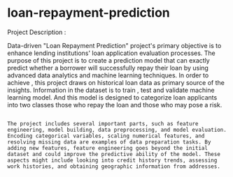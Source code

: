 # loan-repayment-prediction
Project Description :

Data-driven "Loan Repayment Prediction" project's primary objective is to enhance lending institutions' loan application evaluation processes. The purpose of this project is to create a prediction model that can exactly predict whether a borrower will successfully repay their loan by using advanced data analytics and machine learning techniques.
                    In order to achieve , this project draws on historical loan data as primary source of the insights. Information in the dataset is to train , test and validate machine learning model. And this model is designed to categorize loan applicants into two classes those who repay the loan and those who may pose a risk.

                                                                         The project includes several important parts, such as feature engineering, model building, data preprocessing, and model evaluation. Encoding categorical variables, scaling numerical features, and resolving missing data are examples of data preparation tasks. By adding new features, feature engineering goes beyond the initial dataset and could improve the predictive ability of the model. These aspects might include looking into credit history trends, assessing work histories, and obtaining geographic information from addresses.
